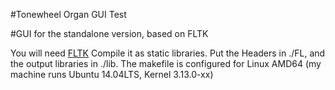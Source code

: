 #Tonewheel Organ GUI Test

#GUI for the standalone version, based on FLTK

You will need [FLTK](http://www.fltk.org/index.php)
Compile it as static libraries. Put the Headers in ./FL, and the output libraries in ./lib.
The makefile is configured for Linux AMD64 (my machine runs Ubuntu 14.04LTS, Kernel 3.13.0-xx)

